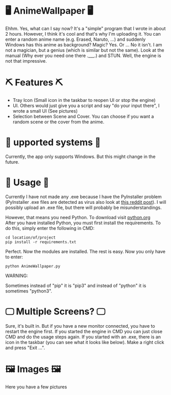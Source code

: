 # 🖥️ AnimeWallpaper 🖥️
Ehhm. Yes, what can I say now? It's a "simple" program that I wrote in about 2 hours. However, I think it's cool and that's why I'm uploading it. You can enter a random anime name (e.g. Erased, Naruto, ...) and suddenly Windows has this anime as background? Magic? Yes. Or ... No it isn't. I am not a magician, but a genius (which is similar but not the same). Look at the manual (Why ever you need one there .___.) and STUN. Well, the engine is not that impressive.

# ⛏️ Features ⛏️
- Tray Icon (Small icon in the taskbar to reopen UI or stop the engine)
- UI. Others would just give you a script and say "do your input there", I wrote a small UI (See pictures)
- Selection between Scene and Cover. You can choose if you want a random scene or the cover from the anime.

# 📱 upported systems 📱
Currently, the app only supports Windows. But this might change in the future.

# 🏃 Usage 🏃
Currently I have not made any .exe because I have the PyInstaller problem (PyInstaller .exe files are detected as virus also look at <a href="https://www.reddit.com/r/learnpython/comments/ull2uy/pyinstaller_exe_gave_me_virus">this reddit post</a>). I will possibly upload an .exe file, but there will probably be misunderstandings.

However, that means you need Python. To download visit <a href="https://python.org">python.org</a><br>
After you have installed Python, you must first install the requirements. To do this, simply enter the following in CMD:
```
cd location/of/project
pip install -r requirements.txt
```

Perfect. Now the modules are installed. The rest is easy. Now you only have to enter:
```
python AnimeWallpaper.py
```

WARNING:

Sometimes instead of "pip" it is "pip3" and instead of "python" it is sometimes "python3".

# 🖵 Multiple Screens? 🖵 
Sure, it's built in. But if you have a new monitor connected, you have to restart the engine first.  If you started the engine in CMD you can just close CMD and do the usage steps again. If you started with an .exe, there is an icon in the taskbar (you can see what it looks like below). Make a right click and press "Exit ...".

# 🖼️ Images 🖼️
Here you have a few pictures
